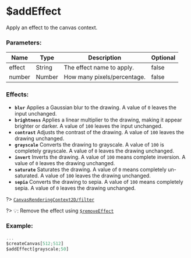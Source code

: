 # $addEffect
Apply an effect to the canvas context.

### Parameters:
| Name        | Type        | Description                          | Optional |
| ----------- | ----------- | ------------------------------------ | -------- |
| effect      | String      | The effect name to apply.            | false    |
| number      | Number      | How many pixels/percentage.          | false    |

### Effects:
- **`blur`** Applies a Gaussian blur to the drawing. A value of `0` leaves the input unchanged.
- **`brightness`** Applies a linear multiplier to the drawing, making it appear brighter or darker. A value of `100` leaves the input unchanged.
- **`contrast`** Adjusts the contrast of the drawing. A value of `100` leaves the drawing unchanged.
- **`grayscale`** Converts the drawing to grayscale. A value of `100` is completely grayscale. A value of `0` leaves the drawing unchanged.
- **`invert`** Inverts the drawing. A value of `100` means complete inversion. A value of `0` leaves the drawing unchanged.
- **`saturate`** Saturates the drawing. A value of `0` means completely un-saturated. A value of `100` leaves the drawing unchanged.
- **`sepia`** Converts the drawing to sepia. A value of `100` means completely sepia. A value of `0` leaves the drawing unchanged.

?> [`CanvasRenderingContext2D/filter`](https://developer.mozilla.org/en-US/docs/Web/API/CanvasRenderingContext2D/filter)

?> 💡: Remove the effect using [`$removeEffect`](functions/$removeEffect.md)

### Example:
```js
...
$createCanvas[512;512]
$addEffect[grayscale;50]

```
